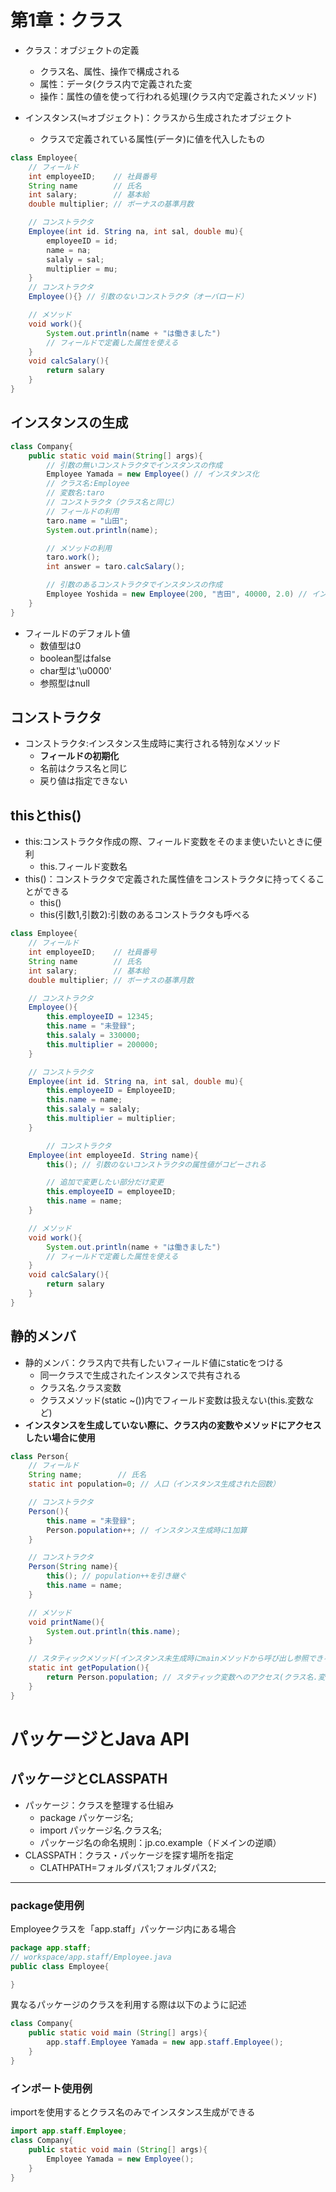 # 第1章：クラス  

- クラス：オブジェクトの定義
    - クラス名、属性、操作で構成される
    - 属性：データ(クラス内で定義された変
    - 操作：属性の値を使って行われる処理(クラス内で定義されたメソッド)

- インスタンス(≒オブジェクト)：クラスから生成されたオブジェクト  
    - クラスで定義されている属性(データ)に値を代入したもの  

```java
class Employee{
    // フィールド
    int employeeID;    // 社員番号
    String name        // 氏名
    int salary;        // 基本給
    double multiplier; // ボーナスの基準月数

    // コンストラクタ
    Employee(int id. String na, int sal, double mu){
        employeeID = id;
        name = na;
        salaly = sal;
        multiplier = mu;
    }
    // コンストラクタ
    Employee(){} // 引数のないコンストラクタ（オーバロード）

    // メソッド
    void work(){
        System.out.println(name + "は働きました")
        // フィールドで定義した属性を使える
    }
    void calcSalary(){
        return salary
    }
}
```

## インスタンスの生成  
```java
class Company{
    public static void main(String[] args){
        // 引数の無いコンストラクタでインスタンスの作成
        Employee Yamada = new Employee() // インスタンス化
        // クラス名:Employee
        // 変数名:taro
        // コンストラクタ（クラス名と同じ）
        // フィールドの利用
        taro.name = "山田";
        System.out.println(name);

        // メソッドの利用
        taro.work();
        int answer = taro.calcSalary();

        // 引数のあるコンストラクタでインスタンスの作成
        Employee Yoshida = new Employee(200, "吉田", 40000, 2.0) // インスタンス化
    }    
}
```
- フィールドのデフォルト値  
    - 数値型は0
    - boolean型はfalse
    - char型は'\u0000'
    - 参照型はnull 

## コンストラクタ
- コンストラクタ:インスタンス生成時に実行される特別なメソッド  
    - **フィールドの初期化**
    - 名前はクラス名と同じ
    - 戻り値は指定できない 

## thisとthis()
- this:コンストラクタ作成の際、フィールド変数をそのまま使いたいときに便利  
    - this.フィールド変数名  
- this()：コンストラクタで定義された属性値をコンストラクタに持ってくることができる  
    - this()
    - this(引数1,引数2):引数のあるコンストラクタも呼べる

```java
class Employee{
    // フィールド
    int employeeID;    // 社員番号
    String name        // 氏名
    int salary;        // 基本給
    double multiplier; // ボーナスの基準月数

    // コンストラクタ
    Employee(){
        this.employeeID = 12345;
        this.name = "未登録";
        this.salaly = 330000;
        this.multiplier = 200000;
    }

    // コンストラクタ
    Employee(int id. String na, int sal, double mu){
        this.employeeID = EmployeeID;
        this.name = name;
        this.salaly = salaly;
        this.multiplier = multiplier;
    }

        // コンストラクタ
    Employee(int employeeId. String name){
        this(); // 引数のないコンストラクタの属性値がコピーされる

        // 追加で変更したい部分だけ変更  
        this.employeeID = employeeID; 
        this.name = name;
    }

    // メソッド
    void work(){
        System.out.println(name + "は働きました")
        // フィールドで定義した属性を使える
    }
    void calcSalary(){
        return salary
    }
}
```

## 静的メンバ  
- 静的メンバ：クラス内で共有したいフィールド値にstaticをつける  
    - 同一クラスで生成されたインスタンスで共有される  
    - クラス名.クラス変数
    - クラスメソッド(static ~())内でフィールド変数は扱えない(this.変数など)
- **インスタンスを生成していない際に、クラス内の変数やメソッドにアクセスしたい場合に使用**

```java
class Person{
    // フィールド
    String name;        // 氏名
    static int population=0; // 人口（インスタンス生成された回数）

    // コンストラクタ
    Person(){
        this.name = "未登録";
        Person.population++; // インスタンス生成時に1加算
    }

    // コンストラクタ
    Person(String name){
        this(); // population++を引き継ぐ
        this.name = name;
    }

    // メソッド
    void printName(){
        System.out.println(this.name); 
    }

    // スタティックメソッド(インスタンス未生成時にmainメソッドから呼び出し参照できる)
    static int getPopulation(){
        return Person.population; // スタティック変数へのアクセス(クラス名.変数)
    }
}
```

# パッケージとJava API  

##  パッケージとCLASSPATH  
- パッケージ：クラスを整理する仕組み
    - package パッケージ名;
    - import パッケージ名.クラス名;
    - パッケージ名の命名規則：jp.co.example（ドメインの逆順）
- CLASSPATH：クラス・パッケージを探す場所を指定  
    - CLATHPATH=フォルダパス1;フォルダパス2;

---

### package使用例
Employeeクラスを「app.staff」パッケージ内にある場合  
```java
package app.staff;
// workspace/app.staff/Employee.java
public class Employee{

}
```
  
異なるパッケージのクラスを利用する際は以下のように記述  
```java
class Company{
    public static void main (String[] args){
        app.staff.Employee Yamada = new app.staff.Employee();
    }
}
```

### インポート使用例
importを使用するとクラス名のみでインスタンス生成ができる  
```java
import app.staff.Employee;
class Company{
    public static void main (String[] args){
        Employee Yamada = new Employee();
    }
}
```
